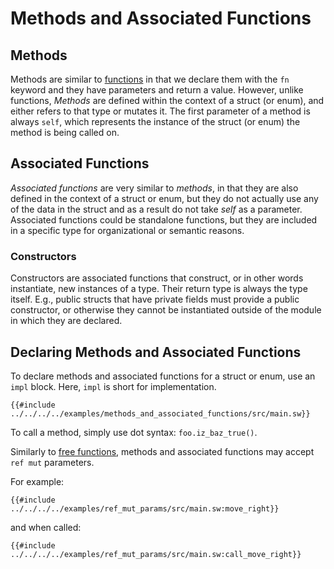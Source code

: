 # Methods and Associated Functions

<!-- This section should explain methods & associated functions in Sway -->
<!-- methods_af:example:start -->
## Methods

Methods are similar to [functions](functions.md) in that we declare them with the `fn` keyword and they have parameters and return a value. However, unlike functions, _Methods_ are defined within the context of a struct (or enum), and either refers to that type or mutates it. The first parameter of a method is always `self`, which represents the instance of the struct (or enum) the method is being called on.

## Associated Functions
_Associated functions_ are very similar to _methods_, in that they are also defined in the context of a struct or enum, but they do not actually use any of the data in the struct and as a result do not take _self_ as a parameter. Associated functions could be standalone functions, but they are included in a specific type for organizational or semantic reasons.

### Constructors

Constructors are associated functions that construct, or in other words instantiate, new instances of a type. Their return type is always the type itself. E.g., public structs that have private fields must provide a public constructor, or otherwise they cannot be instantiated outside of the module in which they are declared.

## Declaring Methods and Associated Functions

To declare methods and associated functions for a struct or enum, use an `impl` block. Here, `impl` is short for implementation.
<!-- methods_af:example:end -->

```sway
{{#include ../../../../examples/methods_and_associated_functions/src/main.sw}}
```

<!-- This section should explain how to call a method -->
<!-- call_method:example:start -->
To call a method, simply use dot syntax: `foo.iz_baz_true()`.
<!-- call_method:example:end -->

<!-- This section should explain how methods + assoc. fns can accept `ref mut` params -->
<!-- ref_mut:example:start -->
Similarly to [free functions](functions.md), methods and associated functions may accept `ref mut` parameters.
<!-- ref_mut:example:end -->

For example:

```sway
{{#include ../../../../examples/ref_mut_params/src/main.sw:move_right}}
```

and when called:

```sway
{{#include ../../../../examples/ref_mut_params/src/main.sw:call_move_right}}
```
